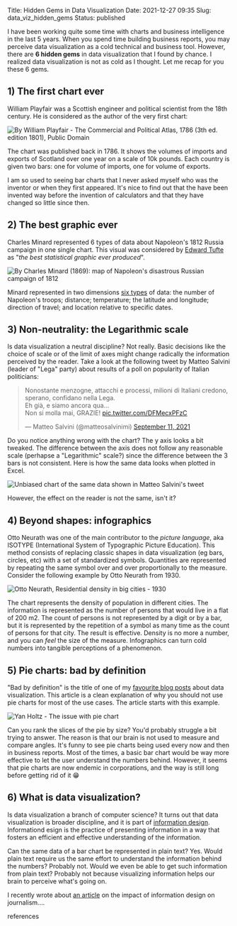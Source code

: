 Title: Hidden Gems in Data Visualization
Date: 2021-12-27 09:35
Slug: data_viz_hidden_gems
Status: published

I have been working quite some time with charts and business intelligence in the last 5 years. When you spend time building business reports, you may perceive data visualization as a cold technical and business tool. However, there are **6 hidden gems** in data visualization that I found by chance. I realized data visualization is not as cold as I thought. Let me recap for you these 6 gems.

## 1) The first chart ever

William Playfair was a Scottish engineer and political scientist from the 18th century. He is considered as the author of the very first chart:

![By William Playfair - The Commercial and Political Atlas, 1786 (3th ed. edition 1801), Public Domain]({static}/images/datavizhiddengems/playfair_first_chart.jpg)

The chart was published back in 1786. It shows the volumes of imports and exports of Scotland over one year on a scale of 10k pounds. Each country is given two bars: one for volume of imports, one for volume of exports.

I am so used to seeing bar charts that I never asked myself who was the inventor or when they first appeared. It's nice to find out that the have been invented way before the invention of calculators and that they have changed so little since then.

## 2) The best graphic ever

Charles Minard represented 6 types of data about Napoleon's 1812 Russia campaign in one single chart. This visual was considered by [Edward Tufte](https://www.nationalgeographic.com/culture/article/charles-minard-cartography-infographics-history) as "_the best statistical graphic ever produced_".

![By Charles Minard (1869): map of Napoleon's disastrous Russian campaign of 1812]({static}/images/datavizhiddengems/minardnapoleon.png)

Minard represented in two dimensions [six types](https://ageofrevolution.org/200-object/flow-map-of-napoleons-invasion-of-russia/) of data: the number of Napoleon's troops; distance; temperature; the latitude and longitude; direction of travel; and location relative to specific dates.

## 3) Non-neutrality: the Legarithmic scale

Is data visualization a neutral discipline? Not really. Basic decisions like the choice of scale or of the limit of axes might change radically the information perceived by the reader. Take a look at the following tweet by Matteo Salvini (leader of "Lega" party) about results of a poll on popularity of Italian politicians:

<blockquote class="twitter-tweet"><p lang="it" dir="ltr">Nonostante menzogne, attacchi e processi, milioni di Italiani credono, sperano, confidano nella Lega. <br>Eh già, e siamo ancora qua…<br>Non si molla mai, GRAZIE! <a href="https://t.co/DFMecxPFzC">pic.twitter.com/DFMecxPFzC</a></p>&mdash; Matteo Salvini (@matteosalvinimi) <a href="https://twitter.com/matteosalvinimi/status/1436662148709629952?ref_src=twsrc%5Etfw">September 11, 2021</a></blockquote> <script async src="https://platform.twitter.com/widgets.js" charset="utf-8"></script>

Do you notice anything wrong with the chart? The y axis looks a bit tweaked. The difference between the axis does not follow any reasonable scale (perhapse a "Legarithmic" scale?) since the difference between the 3 bars is not consistent. Here is how the same data looks when plotted in Excel.

![Unbiased chart of the same data shown in Matteo Salvini's tweet]({static}/images/datavizhiddengems/realchartfromtweet.png)

However, the effect on the reader is not the same, isn't it?

## 4) Beyond shapes: infographics

Otto Neurath was one of the main contributor to the _picture language_, aka ISOTYPE (International System of Typographic Picture Education). This method consists of replacing classic shapes in data visualization (eg bars, circles, etc) with a set of standardized symbols. Quantities are represented by repeating the same symbol over and over proportionally to the measure. Consider the following example by Otto Neurath from 1930.

![Otto Neurath, Residential density in big cities - 1930]({static}/images/datavizhiddengems/isotypeexample.png)

The chart represents the density of population in different cities. The information is represented as the number of persons that would live in a flat of 200 m2. The count of persons is not represented by a digit or by a bar, but it is represented by the repetition of a symbol as many time as the count of persons for that city. The result is effective. Density is no more a number, and you can _feel_ the size of the measure. Infographics can turn cold numbers into tangible perceptions of a phenomenon.

## 5) Pie charts: bad by definition

"Bad by definition" is the title of one of my [favourite blog posts](https://www.data-to-viz.com/caveat/pie.html) about data visualization. This article is a clean explanation of why you should not use pie charts for most of the use cases. The article starts with this example.

![Yan Holtz - The issue with pie chart]({static}/images/datavizhiddengems/piechart.png)

Can you rank the slices of the pie by size? You'd probably struggle a bit trying to answer. The reason is that our brain is not used to measure and compare angles. It's funny to see pie charts being used every now and then in business reports. Most of the times, a basic bar chart would be way more effective to let the user understand the numbers behind. However, it seems that pie charts are now endemic in corporations, and the way is still long before getting rid of it 😁


## 6) What is data visualization?

Is data visualization a branch of computer science? It turns out that data visualization is broader discipline, and it is part of [information design](https://visme.co/blog/information-design/). Informationd esign is the practice of presenting information in a way that fosters an efficient and effective understanding of the information.

Can the same data of a bar chart be represented in plain text? Yes.
Would plain text require us the same effort to understand the information behind the numbers? Probably not.
Would we even be able to get such information from plain text? Probably not because visualizing information helps our brain to perceive what's going on.

I recently wrote about [an article](https://medium.com/@marcosantoni_39266/riforma-irpef-i-grafici-che-avrei-voluto-vedere-7a69f7577bc3) on the impact of information design on journalism....

references

